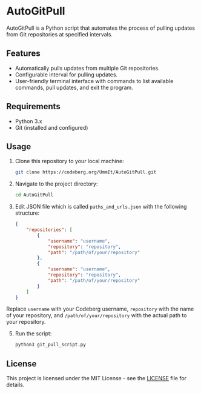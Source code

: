 # AutoGitPull

AutoGitPull is a Python script that automates the process of pulling updates from Git repositories at specified intervals.

## Features

- Automatically pulls updates from multiple Git repositories.
- Configurable interval for pulling updates.
- User-friendly terminal interface with commands to list available commands, pull updates, and exit the program.

## Requirements

- Python 3.x
- Git (installed and configured)

## Usage

1. Clone this repository to your local machine:

    ```bash
    git clone https://codeberg.org/UmmIt/AutoGitPull.git
    ```

2. Navigate to the project directory:

    ```bash
    cd AutoGitPull
    ```
3. Edit JSON file which is called `paths_and_urls.json` with the following structure:

    ```json
    {
        "repositories": [
            {
                "username": "username",
                "repository": "repository",
                "path": "/path/of/your/repository"
            },
            {
                "username": "username",
                "repository": "repository",
                "path": "/path/of/your/repository"
            }
        ]
    }
    ```

Replace `username` with your Codeberg username, `repository` with the name of your repository, and `/path/of/your/repository` with the actual path to your repository.

5. Run the script:

    ```bash
    python3 git_pull_script.py
    ```

## License

This project is licensed under the MIT License - see the [LICENSE](LICENSE.md) file for details.
